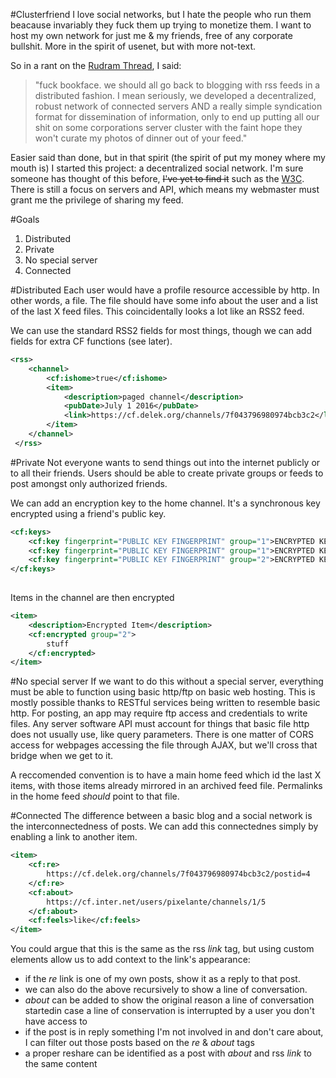#Clusterfriend
I love social networks, but I hate the people who run them beacause invariably they fuck them up trying to monetize them. I want to host my own network for just me & my friends, free of any corporate bullshit. More in the spirit of usenet, but with more not-text.

So in a rant on the [Rudram Thread](https://www.facebook.com/chris.rudram/posts/10153870108165247), I said:

>"fuck bookface. we should all go back to blogging with rss feeds in a distributed fashion. I mean seriously, we developed a decentralized, robust network of connected servers AND a really simple syndication format for dissemination of information, only to end up putting all our shit on some corporations server cluster with the faint hope they won't curate my photos of dinner out of your feed."

Easier said than done, but in that spirit (the spirit of put my money where my mouth is) I started this project: a decentralized social network. I'm sure someone has thought of this before, <del>I've yet to find it</del> such as the [W3C](http://www.w3.org/Social/WG). There is still a focus on servers and API, which means my webmaster must grant me the privilege of sharing my feed.

#Goals
1. Distributed
3. Private
2. No special server
4. Connected

#Distributed
Each user would have a profile resource accessible by http. In other words, a file. The file should have some info about the user and a list of the last X feed files. This coincidentally looks a lot like an RSS2 feed.

We can use the standard RSS2 fields for most things, though we can add fields for extra CF functions (see later).

```xml
<rss>
    <channel>
        <cf:ishome>true</cf:ishome>
        <item>
            <description>paged channel</description>
            <pubDate>July 1 2016</pubDate>
            <link>https://cf.delek.org/channels/7f043796980974bcb3c2</link>
        </item>
    </channel>
 </rss>
 ```
#Private
Not everyone wants to send things out into the internet publicly or to all their friends. Users should be able to create private groups or feeds to post amongst only authorized friends.

We can add an encryption key to the home channel. It's a synchronous key encrypted using a friend's public key.
```xml
<cf:keys>
    <cf:key fingerprint="PUBLIC KEY FINGERPRINT" group="1">ENCRYPTED KEY OBJECT</cf:key>
    <cf:key fingerprint="PUBLIC KEY FINGERPRINT" group="1">ENCRYPTED KEY OBJECT</cf:key>
    <cf:key fingerprint="PUBLIC KEY FINGERPRINT" group="2">ENCRYPTED KEY OBJECT</cf:key>
</cf:keys>
    
```

Items in the channel are then encrypted 
```xml
<item>
    <description>Encrypted Item</description>
    <cf:encrypted group="2">
        stuff
    </cf:encrypted>
</item>
```

#No special server
If we want to do this without a special server, everything must be able to function using basic http/ftp on basic web hosting. This is mostly possible thanks to RESTful services being written to resemble basic http. For posting, an app may require ftp access and credentials to write files. Any server software API must account for things that basic file http does not usually use, like query parameters. There is one matter of CORS access for webpages accessing the file through AJAX, but we'll cross that bridge when we get to it.

A reccomended convention is to have a main home feed which id the last X items, with those items already mirrored in an archived feed file. Permalinks in the home feed *should* point to that file.

#Connected
The difference between a basic blog and a social network is the interconnectedness of posts. We can add this connectednes simply by enabling a link to another item.
```xml
<item>
    <cf:re>
        https://cf.delek.org/channels/7f043796980974bcb3c2/postid=4
    </cf:re>
    <cf:about>
        https://cf.inter.net/users/pixelante/channels/1/5
    </cf:about>
    <cf:feels>like</cf:feels>
</item>
```
You could argue that this is the same as the rss *link* tag, but using custom elements allow us to add context to the link's appearance:
  - if the *re* link is one of my own posts, show it as a reply to that post.
  - we can also do the above recursively to show a line of conversation.
  - *about* can be added to show the original reason a line of conversation startedin case a line of conservation is interrupted by a user you don't have access to
  - if the post is in reply something I'm not involved in and don't care about, I can filter out those posts based on the *re* & *about* tags
  - a proper reshare can be identified as a post with *about* and rss *link* to the same content
